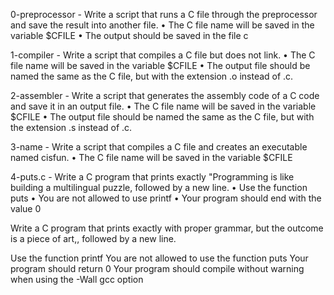 0-preprocessor - Write a script that runs a C file through the preprocessor and save the result into another file.
      • The C file name will be saved in the variable $CFILE
      • The output should be saved in the file c

1-compiler - Write a script that compiles a C file but does not link.
      • The C file name will be saved in the variable $CFILE
      • The output file should be named the same as the C file, but with the extension .o instead of .c.

2-assembler - Write a script that generates the assembly code of a C code and save it in an output file.
      • The C file name will be saved in the variable $CFILE
      • The output file should be named the same as the C file, but with the extension .s instead of .c.

3-name - Write a script that compiles a C file and creates an executable named cisfun.
      • The C file name will be saved in the variable $CFILE

4-puts.c - Write a C program that prints exactly "Programming is like building a multilingual puzzle, followed by a new line.
      • Use the function puts
      • You are not allowed to use printf
      • Your program should end with the value 0

Write a C program that prints exactly with proper grammar, but the outcome is a piece of art,, followed by a new line.

Use the function printf
You are not allowed to use the function puts
Your program should return 0
Your program should compile without warning when using the -Wall gcc option